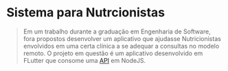 # Sistema para Nutrcionistas
> Em um trabalho durante a graduação em Engenharia de Software, fora propostos desenvolver um aplicativo que ajudasse Nutricionistas envolvidos em uma certa clínica a se adequar a consultas no modelo remoto. O projeto em questão é um aplicativo desenvolvido em FLutter que consome uma [API](https://github.com/AndersonOli/sistema-nutricionista-node) em NodeJS.
